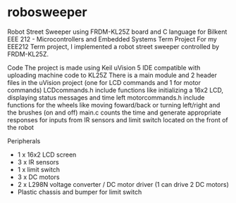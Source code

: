 # robosweeper
Robot Street Sweeper using FRDM-KL25Z board and C language for Bilkent EEE 212 - Microcontrollers and Embedded Systems Term Project
For my EEE212 Term project, I implemented a robot street sweeper controlled by FRDM-KL25Z. 

Code
The project is made using Keil uVision 5 IDE compatible with uploading machine code to KL25Z
There is a main module and 2 header files in the uVision project (one for LCD commands and 1 for motor commands)
LCDcommands.h include functions like initializing a 16x2 LCD, displaying status messages and time left 
motorcommands.h include functions for the wheels like moving foward/back or turning left/right and the brushes (on and off)
main.c counts the time and generate appropriate responses for inputs from IR sensors and limit switch located on the front of the robot

Peripherals
- 1 x 16x2 LCD screen
- 3 x IR sensors
- 1 x limit switch
- 3 x DC motors
- 2 x L298N voltage converter / DC motor driver (1 can drive 2 DC motors)
- Plastic chassis and bumper for limit switch


